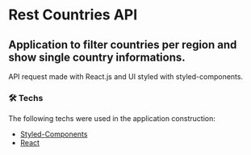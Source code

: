 # Rest Countries API

## Application to filter countries per region and show single country informations.

API request made with React.js and UI styled with styled-components.

### 🛠 Techs

The following techs were used in the application construction:

- [Styled-Components](https://styled-components.com/)
- [React](https://pt-br.reactjs.org/)
